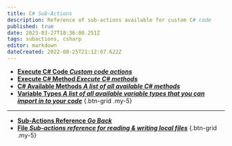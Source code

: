 ```yaml
---
title: C# Sub-Actions
description: Reference of sub-actions available for custom C# code
published: true
date: 2023-03-27T18:36:00.251Z
tags: subactions, csharp
editor: markdown
dateCreated: 2022-08-25T21:12:07.622Z
---
```


- [<i class="mdi mdi-language-csharp primary--text"></i>**Execute C# Code *Custom code actions***](/Sub-Actions/Code/CSharp/)
- [<i class="mdi mdi-language-csharp primary--text"></i>**Execute C# Method *Execute C# methods***](/Sub-Actions/Code/CSharp/Execute-Method)
- [<i class="mdi mdi-language-csharp primary--text"></i> **C# Available Methods *A list of all available C# methods***](/Sub-Actions/Code/CSharp/Available-Methods)
- [<i class="mdi mdi-variable-box primary--text"></i> **Variable Types *A list of all available variable types that you can import in to your code***](/Sub-Actions/Code/CSharp/Streamerbot-Variables)
{.btn-grid .my-5}

---

- [<i class="mdi mdi-chevron-left"></i>**Sub-Actions Reference *Go Back***](/Sub-Actions)
- [<i class="mdi mdi-file-code primary--text"></i> **File *Sub-actions reference for reading &amp; writing local files***](/Sub-Actions/File)
{.btn-grid .my-5}